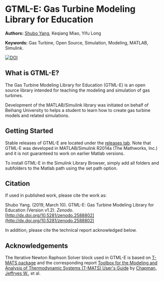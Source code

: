 # GTML-E: Gas Turbine Modeling Library for Education

**Authors:** [Shubo Yang](https://www.researchgate.net/profile/Shubo_Yang), Keqiang Miao, Yifu Long

**Keywords:** Gas Turbine, Open Source, Simulation, Modeling, MATLAB, Simulink.

[![DOI](https://www.zenodo.org/badge/102855436.svg)](https://www.zenodo.org/badge/latestdoi/102855436)

## What is GTML-E?

The Gas Turbine Modeling Library for Education (GTML-E) is an open source library intended for teaching the modeling and simulation of gas turbines. 

Development of the MATLAB/Simulink library was initiated on behalf of Beihang University to helps a student to learn how to create gas turbine models and related simulations.   

## Getting Started 

Stable releases of GTML-E are located under the <a href= "https://github.com/xjysb/GTML_E/releases" >releases tab</a>.
Note that GTML-E was developed in MATLAB/Simulink R2014a (The Mathworks, Inc.) and it is not guaranteed to work on earlier Matlab versions.

To install GTML-E in the Simulink Library Browser, simply add all folders and subfolders to the Matlab path using the set path option. 

## Citation

If used in published work, please cite the work as:

Shubo Yang. (2019, March 10). GTML-E: Gas Turbine Modeling Library for Education (Version v1.2). *Zenodo*. [http://dx.doi.org/10.5281/zenodo.2588802](http://dx.doi.org/10.5281/zenodo.2588802)

In addition, please cite the technical report acknowledged below.

## Acknowledgements
The Iterative Newton Raphson Solver block used in GTML-E is based on [T-MATS package](https://github.com/nasa/T-MATS) and the corresponding report [Toolbox for the Modeling and Analysis of Thermodynamic Systems (T-MATS) User's Guide](https://www.researchgate.net/publication/273755877_Toolbox_for_the_Modeling_and_Analysis_of_Thermodynamic_Systems_T-MATS_User's_Guide/citations) by [Chapman, Jeffryes W.](https://www.grc.nasa.gov/www/cdtb/personnel/jeffchapman.html), et al.

<!--Bug report:
 SM changes unsmoothly, which dues to W changing too fast. We should introduce a Volume between Booster and Compressor.+ W - P_err-->